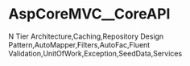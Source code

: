 # AspCoreMVC__CoreAPI
N Tier Architecture,Caching,Repository Design Pattern,AutoMapper,Filters,AutoFac,Fluent Validation,UnitOfWork,Exception,SeedData,Services
